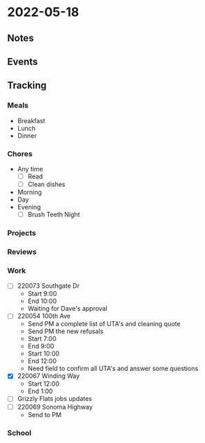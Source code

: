 # 2022-05-18
## Notes

## Events

## Tracking
### Meals
- Breakfast
- Lunch
- Dinner

### Chores
- Any time
	- [ ] Read
	- [ ] Clean dishes
- Morning
- Day
- Evening
	- [ ] Brush Teeth Night

### Projects

### Reviews

### Work
- [ ] 220073 Southgate Dr
	- Start 9:00
	- End 10:00
	- Waiting for Dave's approval
- [ ] 220054 100th Ave
	- Send PM a complete list of UTA's and cleaning quote
	- Send PM the new refusals
	- Start 7:00
	- End 9:00
	- Start 10:00
	- End 12:00
	- Need field to confirm all UTA's and answer some questions
- [x] 220067 Winding Way
	- Start 12:00
	- End 1:00
- [ ] Grizzly Flats jobs updates
- [ ] 220069 Sonoma Highway
	- Send to PM

### School
